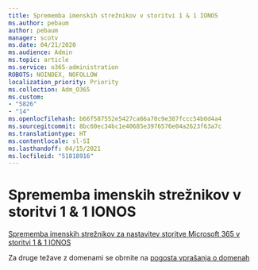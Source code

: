```yaml
---
title: Sprememba imenskih strežnikov v storitvi 1 & 1 IONOS
ms.author: pebaum
author: pebaum
manager: scotv
ms.date: 04/21/2020
ms.audience: Admin
ms.topic: article
ms.service: o365-administration
ROBOTS: NOINDEX, NOFOLLOW
localization_priority: Priority
ms.collection: Adm_O365
ms.custom:
- "5826"
- "14"
ms.openlocfilehash: b66f587552e5427ca66a70c9e387fccc54b0d4a4
ms.sourcegitcommit: 8bc60ec34bc1e40685e3976576e04a2623f63a7c
ms.translationtype: HT
ms.contentlocale: sl-SI
ms.lasthandoff: 04/15/2021
ms.locfileid: "51818916"
---
```

# <a name="change-nameservers-at-1-and-1-ionos"></a>Sprememba imenskih strežnikov v storitvi 1 & 1 IONOS

[Sprememba imenskih strežnikov za nastavitev storitve Microsoft 365 v storitvi 1 & 1 IONOS](https://docs.microsoft.com/microsoft-365/admin/dns/change-nameservers-at-1-1-internet)

Za druge težave z domenami se obrnite na [pogosta vprašanja o domenah](https://docs.microsoft.com/microsoft-365/admin/setup/domains-faq)
